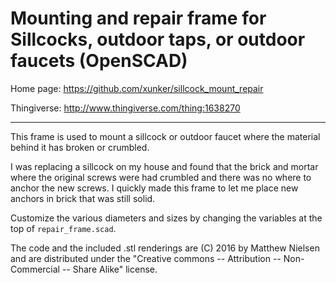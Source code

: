 Mounting and repair frame for Sillcocks, outdoor taps, or outdoor faucets (OpenSCAD)
===============================================

Home page: https://github.com/xunker/sillcock_mount_repair

Thingiverse: http://www.thingiverse.com/thing:1638270

---

This frame is used to mount a sillcock or outdoor faucet where the material
behind it has broken or crumbled.

I was replacing a sillcock on my house and found that the brick and mortar
where the original screws were had crumbled and there was no where to anchor
the new screws. I quickly made this frame to let me place new anchors in brick
that was still solid.

Customize the various diameters and sizes by changing the variables at the top
of `repair_frame.scad`.

The code and the included .stl renderings are (C) 2016 by Matthew Nielsen and are
distributed under the "Creative commons -- Attribution -- Non-Commercial -- Share Alike" license.
